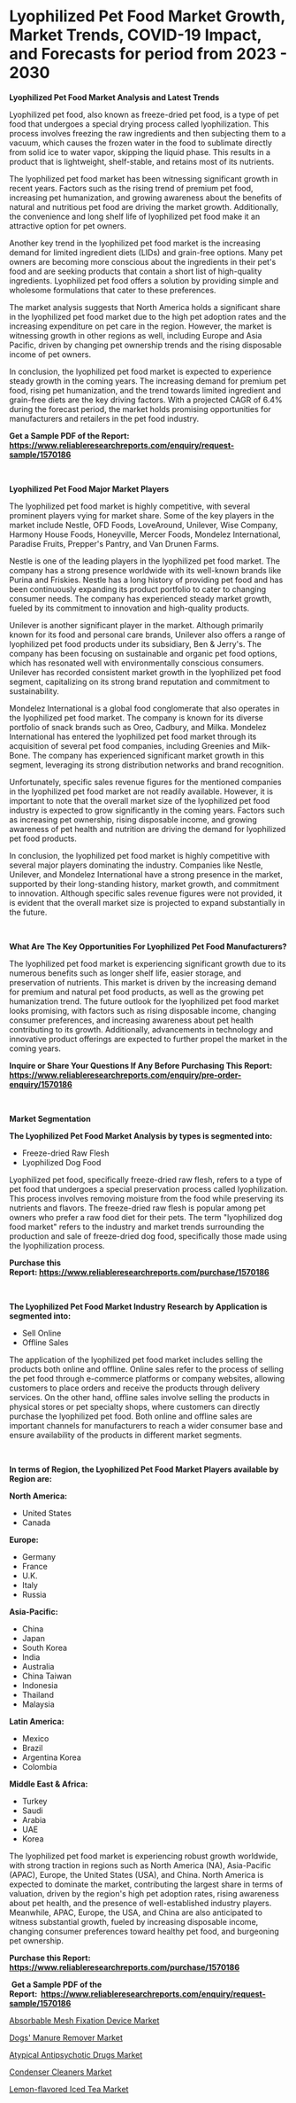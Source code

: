 <p><h1>Lyophilized Pet Food Market Growth, Market Trends, COVID-19 Impact, and Forecasts for period from 2023 - 2030</h1></p><p><strong>Lyophilized Pet Food Market Analysis and Latest Trends</strong></p>
<p><p>Lyophilized pet food, also known as freeze-dried pet food, is a type of pet food that undergoes a special drying process called lyophilization. This process involves freezing the raw ingredients and then subjecting them to a vacuum, which causes the frozen water in the food to sublimate directly from solid ice to water vapor, skipping the liquid phase. This results in a product that is lightweight, shelf-stable, and retains most of its nutrients.</p><p>The lyophilized pet food market has been witnessing significant growth in recent years. Factors such as the rising trend of premium pet food, increasing pet humanization, and growing awareness about the benefits of natural and nutritious pet food are driving the market growth. Additionally, the convenience and long shelf life of lyophilized pet food make it an attractive option for pet owners.</p><p>Another key trend in the lyophilized pet food market is the increasing demand for limited ingredient diets (LIDs) and grain-free options. Many pet owners are becoming more conscious about the ingredients in their pet's food and are seeking products that contain a short list of high-quality ingredients. Lyophilized pet food offers a solution by providing simple and wholesome formulations that cater to these preferences.</p><p>The market analysis suggests that North America holds a significant share in the lyophilized pet food market due to the high pet adoption rates and the increasing expenditure on pet care in the region. However, the market is witnessing growth in other regions as well, including Europe and Asia Pacific, driven by changing pet ownership trends and the rising disposable income of pet owners.</p><p>In conclusion, the lyophilized pet food market is expected to experience steady growth in the coming years. The increasing demand for premium pet food, rising pet humanization, and the trend towards limited ingredient and grain-free diets are the key driving factors. With a projected CAGR of 6.4% during the forecast period, the market holds promising opportunities for manufacturers and retailers in the pet food industry.</p></p>
<p><strong>Get a Sample PDF of the Report:&nbsp; <a href="https://www.reliableresearchreports.com/enquiry/request-sample/1570186">https://www.reliableresearchreports.com/enquiry/request-sample/1570186</a></strong></p>
<p>&nbsp;</p>
<p><strong>Lyophilized Pet Food Major Market Players</strong></p>
<p><p>The lyophilized pet food market is highly competitive, with several prominent players vying for market share. Some of the key players in the market include Nestle, OFD Foods, LoveAround, Unilever, Wise Company, Harmony House Foods, Honeyville, Mercer Foods, Mondelez International, Paradise Fruits, Prepper's Pantry, and Van Drunen Farms.</p><p>Nestle is one of the leading players in the lyophilized pet food market. The company has a strong presence worldwide with its well-known brands like Purina and Friskies. Nestle has a long history of providing pet food and has been continuously expanding its product portfolio to cater to changing consumer needs. The company has experienced steady market growth, fueled by its commitment to innovation and high-quality products.</p><p>Unilever is another significant player in the market. Although primarily known for its food and personal care brands, Unilever also offers a range of lyophilized pet food products under its subsidiary, Ben & Jerry's. The company has been focusing on sustainable and organic pet food options, which has resonated well with environmentally conscious consumers. Unilever has recorded consistent market growth in the lyophilized pet food segment, capitalizing on its strong brand reputation and commitment to sustainability.</p><p>Mondelez International is a global food conglomerate that also operates in the lyophilized pet food market. The company is known for its diverse portfolio of snack brands such as Oreo, Cadbury, and Milka. Mondelez International has entered the lyophilized pet food market through its acquisition of several pet food companies, including Greenies and Milk-Bone. The company has experienced significant market growth in this segment, leveraging its strong distribution networks and brand recognition.</p><p>Unfortunately, specific sales revenue figures for the mentioned companies in the lyophilized pet food market are not readily available. However, it is important to note that the overall market size of the lyophilized pet food industry is expected to grow significantly in the coming years. Factors such as increasing pet ownership, rising disposable income, and growing awareness of pet health and nutrition are driving the demand for lyophilized pet food products.</p><p>In conclusion, the lyophilized pet food market is highly competitive with several major players dominating the industry. Companies like Nestle, Unilever, and Mondelez International have a strong presence in the market, supported by their long-standing history, market growth, and commitment to innovation. Although specific sales revenue figures were not provided, it is evident that the overall market size is projected to expand substantially in the future.</p></p>
<p>&nbsp;</p>
<p><strong>What Are The Key Opportunities For Lyophilized Pet Food Manufacturers?</strong></p>
<p><p>The lyophilized pet food market is experiencing significant growth due to its numerous benefits such as longer shelf life, easier storage, and preservation of nutrients. This market is driven by the increasing demand for premium and natural pet food products, as well as the growing pet humanization trend. The future outlook for the lyophilized pet food market looks promising, with factors such as rising disposable income, changing consumer preferences, and increasing awareness about pet health contributing to its growth. Additionally, advancements in technology and innovative product offerings are expected to further propel the market in the coming years.</p></p>
<p><strong>Inquire or Share Your Questions If Any Before Purchasing This Report: <a href="https://www.reliableresearchreports.com/enquiry/pre-order-enquiry/1570186">https://www.reliableresearchreports.com/enquiry/pre-order-enquiry/1570186</a></strong></p>
<p>&nbsp;</p>
<p><strong>Market Segmentation</strong></p>
<p><strong>The Lyophilized Pet Food Market Analysis by types is segmented into:</strong></p>
<p><ul><li>Freeze-dried Raw Flesh</li><li>Lyophilized Dog Food</li></ul></p>
<p><p>Lyophilized pet food, specifically freeze-dried raw flesh, refers to a type of pet food that undergoes a special preservation process called lyophilization. This process involves removing moisture from the food while preserving its nutrients and flavors. The freeze-dried raw flesh is popular among pet owners who prefer a raw food diet for their pets. The term "lyophilized dog food market" refers to the industry and market trends surrounding the production and sale of freeze-dried dog food, specifically those made using the lyophilization process.</p></p>
<p><strong>Purchase this Report:&nbsp;<a href="https://www.reliableresearchreports.com/purchase/1570186">https://www.reliableresearchreports.com/purchase/1570186</a></strong></p>
<p>&nbsp;</p>
<p><strong>The Lyophilized Pet Food Market Industry Research by Application is segmented into:</strong></p>
<p><ul><li>Sell Online</li><li>Offline Sales</li></ul></p>
<p><p>The application of the lyophilized pet food market includes selling the products both online and offline. Online sales refer to the process of selling the pet food through e-commerce platforms or company websites, allowing customers to place orders and receive the products through delivery services. On the other hand, offline sales involve selling the products in physical stores or pet specialty shops, where customers can directly purchase the lyophilized pet food. Both online and offline sales are important channels for manufacturers to reach a wider consumer base and ensure availability of the products in different market segments.</p></p>
<p>&nbsp;</p>
<p><strong>In terms of Region, the Lyophilized Pet Food Market Players available by Region are:</strong></p>
<p>
    <p> <strong> North America: </strong>
        <ul>
            <li>United States</li>
            <li>Canada</li>
        </ul>
        </p> 
    <p> <strong> Europe: </strong>
        <ul>
            <li>Germany</li>
            <li>France</li>
            <li>U.K.</li>
            <li>Italy</li>
            <li>Russia</li>
        </ul>
        </p> 
    <p> <strong> Asia-Pacific: </strong>
        <ul>
            <li>China</li>
            <li>Japan</li>
            <li>South Korea</li>
            <li>India</li>
            <li>Australia</li>
            <li>China Taiwan</li>
            <li>Indonesia</li>
            <li>Thailand</li>
            <li>Malaysia</li>
        </ul>
        </p> 
    <p> <strong> Latin America: </strong>
        <ul>
            <li>Mexico</li>
            <li>Brazil</li>
            <li>Argentina Korea</li>
            <li>Colombia</li>
        </ul>
        </p> 
    <p> <strong> Middle East & Africa: </strong>
        <ul>
            <li>Turkey</li>
            <li>Saudi</li>
            <li>Arabia</li>
            <li>UAE</li>
            <li>Korea</li>
        </ul>
    </p>
    </p>
<p><p>The lyophilized pet food market is experiencing robust growth worldwide, with strong traction in regions such as North America (NA), Asia-Pacific (APAC), Europe, the United States (USA), and China. North America is expected to dominate the market, contributing the largest share in terms of valuation, driven by the region's high pet adoption rates, rising awareness about pet health, and the presence of well-established industry players. Meanwhile, APAC, Europe, the USA, and China are also anticipated to witness substantial growth, fueled by increasing disposable income, changing consumer preferences toward healthy pet food, and burgeoning pet ownership.</p></p>
<p><strong>Purchase this Report: <a href="https://www.reliableresearchreports.com/purchase/1570186">https://www.reliableresearchreports.com/purchase/1570186</a></strong></p>
<p>&nbsp;<strong>Get a Sample PDF of the Report:&nbsp;&nbsp;<a href="https://www.reliableresearchreports.com/enquiry/request-sample/1570186">https://www.reliableresearchreports.com/enquiry/request-sample/1570186</a></strong></p>
<p><strong></strong></p>
<p><p><a href="https://www.linkedin.com/pulse/absorbable-mesh-fixation-device-market-research-report-provides-to2le/">Absorbable Mesh Fixation Device Market</a></p><p><a href="https://medium.com/@amrutreliable23/dogs-manure-remover-market-share-evolution-and-market-growth-trends-2023-2030-a5e8d9649b6f">Dogs' Manure Remover Market</a></p><p><a href="https://github.com/marloy8/Market-Research-Report-List-1/blob/main/atypical-antipsychotic-drugs-market.md">Atypical Antipsychotic Drugs Market</a></p><p><a href="https://github.com/mahnoor2003/Market-Research-Report-List-1/blob/main/condenser-cleaners-market.md">Condenser Cleaners Market</a></p><p><a href="https://medium.com/@sanjubabarp23/lemon-flavored-iced-tea-market-size-market-outlook-and-market-forecast-2023-to-2030-4754716186e9">Lemon-flavored Iced Tea Market</a></p></p>